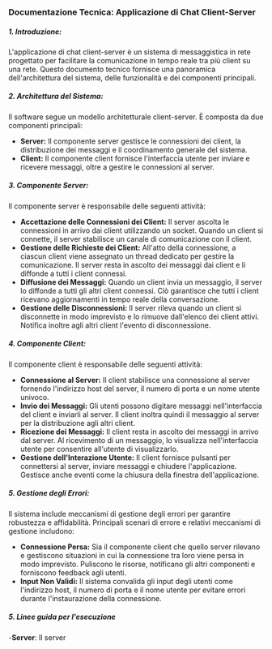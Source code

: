 ### Documentazione Tecnica: Applicazione di Chat Client-Server

##### 1. Introduzione:
L'applicazione di chat client-server è un sistema di messaggistica in rete progettato per facilitare la comunicazione in tempo reale tra più client su una rete. Questo documento tecnico fornisce una panoramica dell'architettura del sistema, delle funzionalità e dei componenti principali.

##### 2. Architettura del Sistema:
Il software segue un modello architetturale client-server. È composta da due componenti principali:

- **Server:** Il componente server gestisce le connessioni dei client, la distribuzione dei messaggi e il coordinamento generale del sistema.
- **Client:** Il componente client fornisce l'interfaccia utente per inviare e ricevere messaggi, oltre a gestire le connessioni al server.

##### 3. Componente Server:
Il componente server è responsabile delle seguenti attività:

- **Accettazione delle Connessioni dei Client:** Il server ascolta le connessioni in arrivo dai client utilizzando un socket. Quando un client si connette, il server stabilisce un canale di comunicazione con il client.
- **Gestione delle Richieste dei Client:** All'atto della connessione, a ciascun client viene assegnato un thread dedicato per gestire la comunicazione. Il server resta in ascolto dei messaggi dai client e li diffonde a tutti i client connessi.
- **Diffusione dei Messaggi:** Quando un client invia un messaggio, il server lo diffonde a tutti gli altri client connessi. Ciò garantisce che tutti i client ricevano aggiornamenti in tempo reale della conversazione.
- **Gestione delle Disconnessioni:** Il server rileva quando un client si disconnette in modo imprevisto e lo rimuove dall'elenco dei client attivi. Notifica inoltre agli altri client l'evento di disconnessione.

##### 4. Componente Client:
Il componente client è responsabile delle seguenti attività:

- **Connessione al Server:** Il client stabilisce una connessione al server fornendo l'indirizzo host del server, il numero di porta e un nome utente univoco.
- **Invio dei Messaggi:** Gli utenti possono digitare messaggi nell'interfaccia del client e inviarli al server. Il client inoltra quindi il messaggio al server per la distribuzione agli altri client.
- **Ricezione dei Messaggi:** Il client resta in ascolto dei messaggi in arrivo dal server. Al ricevimento di un messaggio, lo visualizza nell'interfaccia utente per consentire all'utente di visualizzarlo.
- **Gestione dell'Interazione Utente:** Il client fornisce pulsanti per connettersi al server, inviare messaggi e chiudere l'applicazione. Gestisce anche eventi come la chiusura della finestra dell'applicazione.

##### 5. Gestione degli Errori:
Il sistema include meccanismi di gestione degli errori per garantire robustezza e affidabilità. Principali scenari di errore e relativi meccanismi di gestione includono:

- **Connessione Persa:** Sia il componente client che quello server rilevano e gestiscono situazioni in cui la connessione tra loro viene persa in modo imprevisto. Puliscono le risorse, notificano gli altri componenti e forniscono feedback agli utenti.
- **Input Non Validi:** Il sistema convalida gli input degli utenti come l'indirizzo host, il numero di porta e il nome utente per evitare errori durante l'instaurazione della connessione.

##### 5. Linee guida per l'esecuzione

-**Server**:
Il server 




